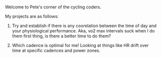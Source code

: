 Welcome to Pete's corner of the cycling coders. 

My projects are as follows: 

1. Try and establish if there is any coorelation between the time of day and your physiological performance. Aka, vo2 max intervals suck when I do them first thing, is there a better time to do them? 

2. Which cadence is optimal for me! Looking at things like HR drift over time at specific cadences and power zones. 